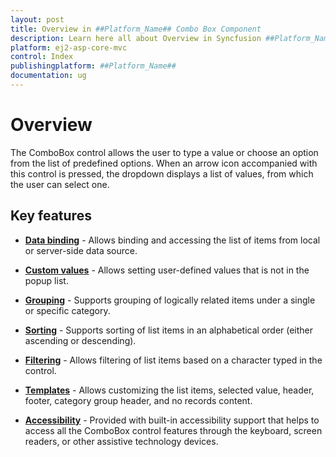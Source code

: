 ```yaml
---
layout: post
title: Overview in ##Platform_Name## Combo Box Component
description: Learn here all about Overview in Syncfusion ##Platform_Name## Combo Box component of Syncfusion Essential JS 2 and more.
platform: ej2-asp-core-mvc
control: Index
publishingplatform: ##Platform_Name##
documentation: ug
---
```



# Overview

The ComboBox control allows the user to type a value or choose an option from the list of predefined options.
When an arrow icon accompanied with this control is pressed, the dropdown displays a list of values, from which the user can select one.

## Key features

* **[Data binding](./data-binding/)** - Allows binding and accessing the list of items from local or server-side data source.

* **[Custom values](./getting-started/#custom-values)** - Allows setting user-defined values that is not in the popup list.

* **[Grouping](./grouping/)** - Supports grouping of logically related items under a single or specific category.

* **[Sorting](https://help.syncfusion.com/cr/cref_files/aspnetmvc-js2/Syncfusion.EJ2~Syncfusion.EJ2.DropDowns.ComboBox~SortOrder.html)** - Supports sorting of list items in an alphabetical order (either ascending or descending).

* **[Filtering](./filtering/)** - Allows filtering of list items based on a character typed in the control.

* **[Templates](./templates/)** - Allows customizing the list items, selected value, header, footer, category group header, and no records content.

* **[Accessibility](./accessibility/)** - Provided with built-in accessibility support that helps to access all the ComboBox control features through the keyboard, screen readers, or other assistive technology devices.